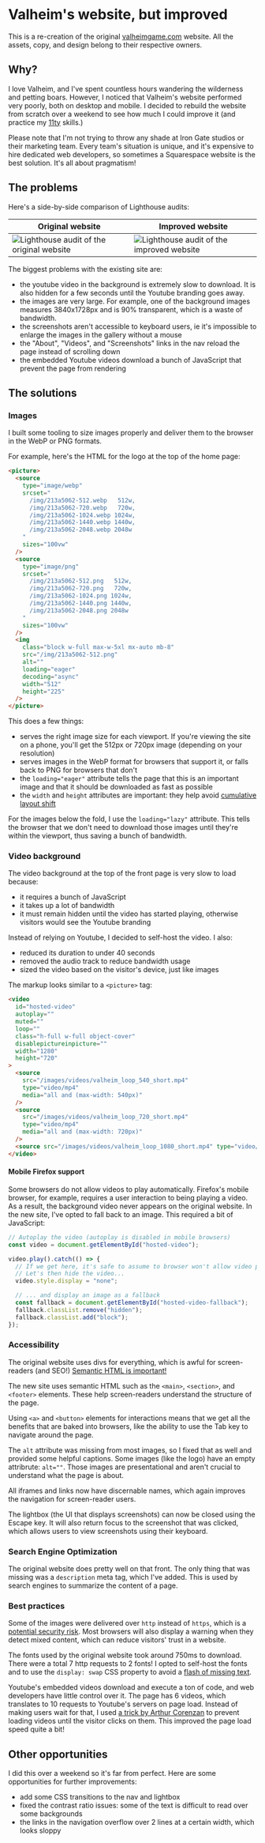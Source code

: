 # Valheim's website, but improved

This is a re-creation of the original [valheimgame.com](https://www.valheimgame.com) website. All the assets, copy, and design belong to their respective owners.

## Why?

I love Valheim, and I've spent countless hours wandering the wilderness and petting boars. However, I noticed that Valheim's website performed very poorly, both on desktop and mobile. I decided to rebuild the website from scratch over a weekend to see how much I could improve it (and practice my [11ty](https://www.11ty.dev/) skills.)

Please note that I'm not trying to throw any shade at Iron Gate studios or their marketing team. Every team's situation is unique, and it's expensive to hire dedicated web developers, so sometimes a Squarespace website is the best solution. It's all about pragmatism!

## The problems

Here's a side-by-side comparison of Lighthouse audits:

| Original website                                                              | Improved website                                                         |
| ----------------------------------------------------------------------------- | ------------------------------------------------------------------------ |
| ![Lighthouse audit of the original website](/docs/valheim_audit_original.png) | ![Lighthouse audit of the improved website](/docs/valheim_audit_new.png) |

The biggest problems with the existing site are:

- the youtube video in the background is extremely slow to download. It is also hidden for a few seconds until the Youtube branding goes away.
- the images are very large. For example, one of the background images measures 3840x1728px and is 90% transparent, which is a waste of bandwidth.
- the screenshots aren't accessible to keyboard users, ie it's impossible to enlarge the images in the gallery without a mouse
- the "About", "Videos", and "Screenshots" links in the nav reload the page instead of scrolling down
- the embedded Youtube videos download a bunch of JavaScript that prevent the page from rendering

## The solutions

### Images

I built some tooling to size images properly and deliver them to the browser in the WebP or PNG formats.

For example, here's the HTML for the logo at the top of the home page:

```html
<picture>
  <source
    type="image/webp"
    srcset="
      /img/213a5062-512.webp   512w,
      /img/213a5062-720.webp   720w,
      /img/213a5062-1024.webp 1024w,
      /img/213a5062-1440.webp 1440w,
      /img/213a5062-2048.webp 2048w
    "
    sizes="100vw"
  />
  <source
    type="image/png"
    srcset="
      /img/213a5062-512.png   512w,
      /img/213a5062-720.png   720w,
      /img/213a5062-1024.png 1024w,
      /img/213a5062-1440.png 1440w,
      /img/213a5062-2048.png 2048w
    "
    sizes="100vw"
  />
  <img
    class="block w-full max-w-5xl mx-auto mb-8"
    src="/img/213a5062-512.png"
    alt=""
    loading="eager"
    decoding="async"
    width="512"
    height="225"
  />
</picture>
```

This does a few things:

- serves the right image size for each viewport. If you're viewing the site on a phone, you'll get the 512px or 720px image (depending on your resolution)
- serves images in the WebP format for browsers that support it, or falls back to PNG for browsers that don't
- the `loading="eager"` attribute tells the page that this is an important image and that it should be downloaded as fast as possible
- the `width` and `height` attributes are important: they help avoid [cumulative layout shift](https://web.dev/cls/)

For the images below the fold, I use the `loading="lazy"` attribute. This tells the browser that we don't need to download those images until they're within the viewport, thus saving a bunch of bandwidth.

### Video background

The video background at the top of the front page is very slow to load because:

- it requires a bunch of JavaScript
- it takes up a lot of bandwidth
- it must remain hidden until the video has started playing, otherwise visitors would see the Youtube branding

Instead of relying on Youtube, I decided to self-host the video. I also:

- reduced its duration to under 40 seconds
- removed the audio track to reduce bandwidth usage
- sized the video based on the visitor's device, just like images

The markup looks similar to a `<picture>` tag:

```html
<video
  id="hosted-video"
  autoplay=""
  muted=""
  loop=""
  class="h-full w-full object-cover"
  disablepictureinpicture=""
  width="1280"
  height="720"
>
  <source
    src="/images/videos/valheim_loop_540_short.mp4"
    type="video/mp4"
    media="all and (max-width: 540px)"
  />
  <source
    src="/images/videos/valheim_loop_720_short.mp4"
    type="video/mp4"
    media="all and (max-width: 720px)"
  />
  <source src="/images/videos/valheim_loop_1080_short.mp4" type="video/mp4" />
</video>
```

#### Mobile Firefox support

Some browsers do not allow videos to play automatically. Firefox's mobile browser, for example, requires a user interaction to being playing a video. As a result, the background video never appears on the original website. In the new site, I've opted to fall back to an image. This required a bit of JavaScript:

```js
// Autoplay the video (autoplay is disabled in mobile browsers)
const video = document.getElementById("hosted-video");

video.play().catch(() => {
  // If we get here, it's safe to assume to browser won't allow video playback.
  // Let's then hide the video...
  video.style.display = "none";

  // ... and display an image as a fallback
  const fallback = document.getElementById("hosted-video-fallback");
  fallback.classList.remove("hidden");
  fallback.classList.add("block");
});
```

### Accessibility

The original website uses divs for everything, which is awful for screen-readers (and SEO!) [Semantic HTML is important!](https://developer.mozilla.org/en-US/docs/Learn/Accessibility/HTML)

The new site uses semantic HTML such as the `<main>`, `<section>`, and `<footer>` elements. These help screen-readers understand the structure of the page.

Using `<a>` and `<button>` elements for interactions means that we get all the benefits that are baked into browsers, like the ability to use the Tab key to navigate around the page.

The `alt` attribute was missing from most images, so I fixed that as well and provided some helpful captions. Some images (like the logo) have an empty attribrute: `alt=""`. Those images are presentational and aren't crucial to understand what the page is about.

All iframes and links now have discernable names, which again improves the navigation for screen-reader users.

The lightbox (the UI that displays screenshots) can now be closed using the Escape key. It will also return focus to the screenshot that was clicked, which allows users to view screenshots using their keyboard.

### Search Engine Optimization

The original website does pretty well on that front. The only thing that was missing was a `description` meta tag, which I've added. This is used by search engines to summarize the content of a page.

### Best practices

Some of the images were delivered over `http` instead of `https`, which is a [potential security risk](https://web.dev/is-on-https/). Most browsers will also display a warning when they detect mixed content, which can reduce visitors' trust in a website.

The fonts used by the original website took around 750ms to download. There were a total 7 http requests to 2 fonts! I opted to self-host the fonts and to use the `display: swap` CSS property to avoid a [flash of missing text](https://css-tricks.com/fout-foit-foft/).

Youtube's embedded videos download and execute a ton of code, and web developers have little control over it. The page has 6 videos, which translates to 10 requests to Youtube's servers on page load. Instead of making users wait for that, I used [a trick by Arthur Corenzan](https://dev.to/haggen/lazy-load-embedded-youtube-videos-520g) to prevent loading videos until the visitor clicks on them. This improved the page load speed quite a bit!

## Other opportunities

I did this over a weekend so it's far from perfect. Here are some opportunities for further improvements:

- add some CSS transitions to the nav and lightbox
- fixed the contrast ratio issues: some of the text is difficult to read over some backgrounds
- the links in the navigation overflow over 2 lines at a certain width, which looks sloppy
